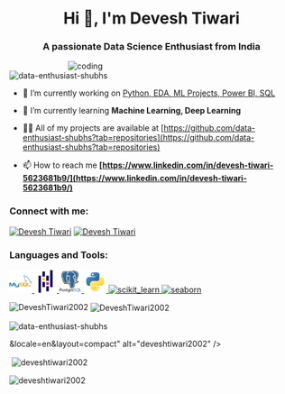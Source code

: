 <h1 align="center">Hi 👋, I'm Devesh Tiwari</h1>
<h3 align="center">A passionate Data Science Enthusiast from India</h3>

<img align="right" alt="coding" width="400" src="https://media.tenor.com/2MbU9-633q8AAAAC/jim-carrey-typing.gif">

<p align="left"> <img src="https://komarev.com/ghpvc/?username=data-enthusiast-shubhs&label=Profile%20views&color=0e75b6&style=flat" alt="data-enthusiast-shubhs" /> </p>

- 🔭 I’m currently working on [Python, EDA, ML Projects, Power BI, SQL](https://github.com/data-enthusiast-shubhs?tab=repositories)

- 🌱 I’m currently learning **Machine Learning, Deep Learning**

- 👨‍💻 All of my projects are available at [https://github.com/data-enthusiast-shubhs?tab=repositories](https://github.com/data-enthusiast-shubhs?tab=repositories)

- 📫 How to reach me **[https://www.linkedin.com/in/devesh-tiwari-5623681b9/](https://www.linkedin.com/in/devesh-tiwari-5623681b9/)**


<h3 align="left">Connect with me:</h3>
<p align="left">
<a href="https://www.linkedin.com/in/devesh-tiwari-5623681b9/" target="blank"><img align="center" src="https://raw.githubusercontent.com/rahuldkjain/github-profile-readme-generator/master/src/images/icons/Social/linked-in-alt.svg" alt="Devesh Tiwari" height="30" width="40" /></a>
<a href="https://www.facebook.com/share/161fPnvgJB/" target="blank"><img align="center" src="https://raw.githubusercontent.com/rahuldkjain/github-profile-readme-generator/master/src/images/icons/Social/facebook.svg" alt="Devesh Tiwari" height="30" width="40" /></a>
</p>

<h3 align="left">Languages and Tools:</h3>
<p align="left"> <a href="https://www.mysql.com/" target="_blank" rel="noreferrer"> <img src="https://raw.githubusercontent.com/devicons/devicon/master/icons/mysql/mysql-original-wordmark.svg" alt="mysql" width="40" height="40"/> </a> <a href="https://pandas.pydata.org/" target="_blank" rel="noreferrer"> <img src="https://raw.githubusercontent.com/devicons/devicon/2ae2a900d2f041da66e950e4d48052658d850630/icons/pandas/pandas-original.svg" alt="pandas" width="40" height="40"/> </a> <a href="https://www.postgresql.org" target="_blank" rel="noreferrer"> <img src="https://raw.githubusercontent.com/devicons/devicon/master/icons/postgresql/postgresql-original-wordmark.svg" alt="postgresql" width="40" height="40"/> </a> <a href="https://www.python.org" target="_blank" rel="noreferrer"> <img src="https://raw.githubusercontent.com/devicons/devicon/master/icons/python/python-original.svg" alt="python" width="40" height="40"/> </a> <a href="https://scikit-learn.org/" target="_blank" rel="noreferrer"> <img src="https://upload.wikimedia.org/wikipedia/commons/0/05/Scikit_learn_logo_small.svg" alt="scikit_learn" width="40" height="40"/> </a> <a href="https://seaborn.pydata.org/" target="_blank" rel="noreferrer"> <img src="https://seaborn.pydata.org/_images/logo-mark-lightbg.svg" alt="seaborn" width="40" height="40"/> </a> </p>

<p><img align="left" src="https://github-readme-stats.vercel.app/api/top-langs?username=DeveshTiwari2002&show_icons=true&locale=en&layout=compact" alt="DeveshTiwari2002" /></p>

<p>&nbsp;<img align="center" src="https://github-readme-stats.vercel.app/api?username=DeveshTiwari2002&show_icons=true&locale=en" alt="DeveshTiwari2002" /></p>

<p><img align="center" src="https://github-readme-streak-stats.herokuapp.com/?user=DeveshTiwari2002&" alt="data-enthusiast-shubhs" /></p>&locale=en&layout=compact" alt="deveshtiwari2002" /></p>

<p>&nbsp;<img align="center" src="https://github-readme-stats.vercel.app/api?username=deveshtiwari2002&show_icons=true&locale=en" alt="deveshtiwari2002" /></p>

<p><img align="center" src="https://github-readme-streak-stats.herokuapp.com/?user=deveshtiwari2002&" alt="deveshtiwari2002" /></p>
